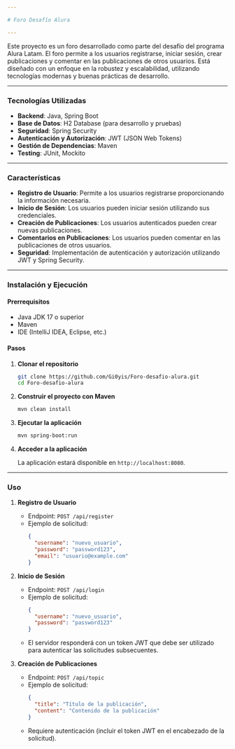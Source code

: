 ```yaml
---

# Foro Desafío Alura

---
```


Este proyecto es un foro desarrollado como parte del desafío del programa Alura Latam. El foro permite a los usuarios registrarse, iniciar sesión, crear publicaciones y comentar en las publicaciones de otros usuarios. Está diseñado con un enfoque en la robustez y escalabilidad, utilizando tecnologías modernas y buenas prácticas de desarrollo.

---

### Tecnologías Utilizadas

- **Backend**: Java, Spring Boot
- **Base de Datos**: H2 Database (para desarrollo y pruebas)
- **Seguridad**: Spring Security
- **Autenticación y Autorización**: JWT (JSON Web Tokens)
- **Gestión de Dependencias**: Maven
- **Testing**: JUnit, Mockito

---

### Características

- **Registro de Usuario**: Permite a los usuarios registrarse proporcionando la información necesaria.
- **Inicio de Sesión**: Los usuarios pueden iniciar sesión utilizando sus credenciales.
- **Creación de Publicaciones**: Los usuarios autenticados pueden crear nuevas publicaciones.
- **Comentarios en Publicaciones**: Los usuarios pueden comentar en las publicaciones de otros usuarios.
- **Seguridad**: Implementación de autenticación y autorización utilizando JWT y Spring Security.

---

### Instalación y Ejecución

#### Prerrequisitos

- Java JDK 17 o superior
- Maven
- IDE (IntelliJ IDEA, Eclipse, etc.)

#### Pasos

1. **Clonar el repositorio**

   ```bash
   git clone https://github.com/Gi0yis/Foro-desafio-alura.git
   cd Foro-desafio-alura
   ```

2. **Construir el proyecto con Maven**

   ```bash
   mvn clean install
   ```

3. **Ejecutar la aplicación**

   ```bash
   mvn spring-boot:run
   ```

4. **Acceder a la aplicación**

   La aplicación estará disponible en `http://localhost:8080`.

---

### Uso

1. **Registro de Usuario**
   - Endpoint: `POST /api/register`
   - Ejemplo de solicitud:
     ```json
     {
       "username": "nuevo_usuario",
       "password": "password123",
       "email": "usuario@example.com"
     }
     ```

2. **Inicio de Sesión**
   - Endpoint: `POST /api/login`
   - Ejemplo de solicitud:
     ```json
     {
       "username": "nuevo_usuario",
       "password": "password123"
     }
     ```
   - El servidor responderá con un token JWT que debe ser utilizado para autenticar las solicitudes subsecuentes.

3. **Creación de Publicaciones**
   - Endpoint: `POST /api/topic`
   - Ejemplo de solicitud:
     ```json
     {
       "title": "Título de la publicación",
       "content": "Contenido de la publicación"
     }
     ```
   - Requiere autenticación (incluir el token JWT en el encabezado de la solicitud).
